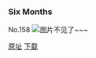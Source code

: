 ### Six Months
No.158
![图片不见了~~~](https://imgs.xkcd.com/comics/six_months.png)

[原址](https://xkcd.com//158) [下载](https://imgs.xkcd.com/comics/six_months.png)

